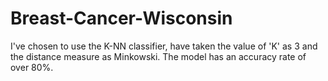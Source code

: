 # Breast-Cancer-Wisconsin
I've chosen to use the K-NN classifier, have taken the value of 'K' as 3 and the distance measure as Minkowski. The model has an accuracy rate of over 80%.
